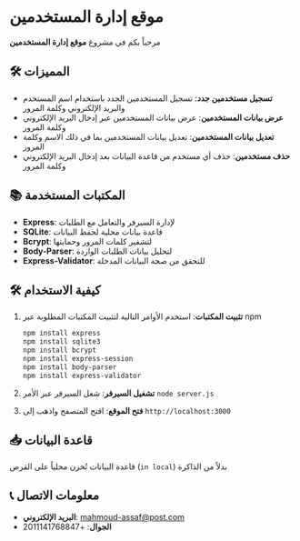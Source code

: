 
# موقع إدارة المستخدمين

مرحباً بكم في مشروع **موقع إدارة المستخدمين**

## 🛠️ المميزات

- **تسجيل مستخدمين جدد**: تسجيل المستخدمين الجدد باستخدام اسم المستخدم والبريد الإلكتروني وكلمة المرور
- **عرض بيانات المستخدمين**: عرض بيانات المستخدمين عبر إدخال البريد الإلكتروني وكلمة المرور
- **تعديل بيانات المستخدمين**: تعديل بيانات المستخدمين بما في ذلك الاسم وكلمة المرور
- **حذف مستخدمين**: حذف أي مستخدم من قاعدة البيانات بعد إدخال البريد الإلكتروني وكلمة المرور

## 📚 المكتبات المستخدمة

- **Express**: لإدارة السيرفر والتعامل مع الطلبات
- **SQLite**: قاعدة بيانات محلية لحفظ البيانات
- **Bcrypt**: لتشفير كلمات المرور وحمايتها
- **Body-Parser**: لتحليل بيانات الطلبات الواردة
- **Express-Validator**: للتحقق من صحة البيانات المدخلة

## 🛠️ كيفية الاستخدام

1. **تثبيت المكتبات**: استخدم الأوامر التالية لتثبيت المكتبات المطلوبة عبر npm
   ```bash
   npm install express
   npm install sqlite3
   npm install bcrypt
   npm install express-session
   npm install body-parser
   npm install express-validator
   ```

2. **تشغيل السيرفر**: شغل السيرفر عبر الأمر `node server.js`
3. **فتح الموقع**: افتح المتصفح واذهب إلى `http://localhost:3000`

## 📥 قاعدة البيانات

قاعدة البيانات تُخزن محلياً على القرص (`in local`) بدلاً من الذاكرة

## 📞 معلومات الاتصال

- **البريد الإلكتروني**: mahmoud-assaf@post.com
- **الجوال**: +2011141768847
